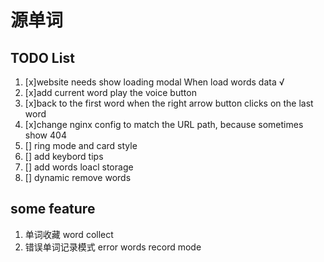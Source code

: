 # 源单词

## TODO List

1. [x]website needs show loading modal When load words data √
2. [x]add current word play the voice button
3. [x]back to the first word when the right arrow button clicks on the last word
4. [x]change nginx config to match the URL path, because sometimes show 404
5. [] ring mode and card style
6. [] add keybord tips
7. [] add words loacl storage
8. [] dynamic remove words

## some feature

1. 单词收藏 word collect
2. 错误单词记录模式 error words record mode
